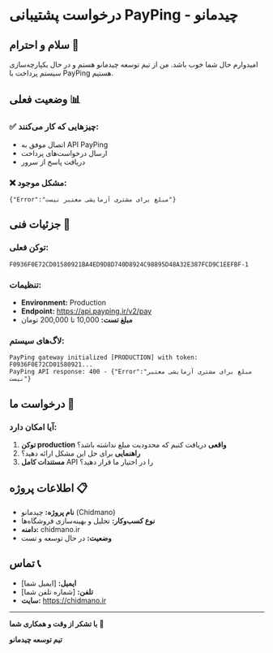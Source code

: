 # درخواست پشتیبانی PayPing - چیدمانو

## سلام و احترام 👋

امیدوارم حال شما خوب باشد. من از تیم توسعه چیدمانو هستم و در حال یکپارچه‌سازی سیستم پرداخت با PayPing هستیم.

## وضعیت فعلی 📊

### ✅ چیزهایی که کار می‌کنند:
- اتصال موفق به API PayPing
- ارسال درخواست‌های پرداخت
- دریافت پاسخ از سرور

### ❌ مشکل موجود:
```
{"Error":"مبلغ برای مشتری آزمایشی معتبر نیست"}
```

## جزئیات فنی 🔧

### توکن فعلی:
```
F0936F0E72CD01580921BA4ED9D8D740D8924C98895D48A32E387FCD9C1EEFBF-1
```

### تنظیمات:
- **Environment:** Production
- **Endpoint:** https://api.payping.ir/v2/pay
- **مبلغ تست:** 10,000 تا 200,000 تومان

### لاگ‌های سیستم:
```
PayPing gateway initialized [PRODUCTION] with token: F0936F0E72CD01580921...
PayPing API response: 400 - {"Error":"مبلغ برای مشتری آزمایشی معتبر نیست"}
```

## درخواست ما 🙏

### آیا امکان دارد:
1. **توکن production واقعی** دریافت کنیم که محدودیت مبلغ نداشته باشد؟
2. **راهنمایی** برای حل این مشکل ارائه دهید؟
3. **مستندات کامل** API را در اختیار ما قرار دهید؟

## اطلاعات پروژه 📋

- **نام پروژه:** چیدمانو (Chidmano)
- **نوع کسب‌وکار:** تحلیل و بهینه‌سازی فروشگاه‌ها
- **دامنه:** chidmano.ir
- **وضعیت:** در حال توسعه و تست

## تماس 📞

- **ایمیل:** [ایمیل شما]
- **تلفن:** [شماره تلفن شما]
- **سایت:** https://chidmano.ir

---

**با تشکر از وقت و همکاری شما** 🙏

**تیم توسعه چیدمانو**
